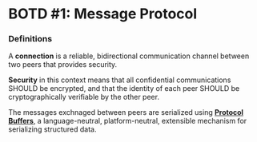 # BOTD #1: Message Protocol

### Definitions

A **connection** is a reliable, bidirectional communication channel between two peers that provides security.

**Security** in this context means that all confidential communications SHOULD be encrypted, and that the identity of each peer SHOULD be cryptographically verifiable by the other peer.

The messages exchnaged between peers are serialized using [**Protocol Buffers**](https://developers.google.com/protocol-buffers/), a language-neutral, platform-neutral, extensible mechanism for serializing structured data.

 